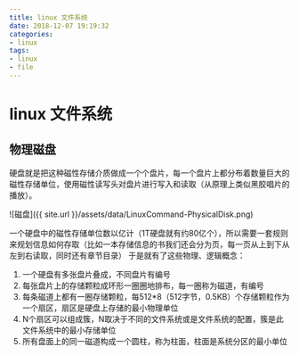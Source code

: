 ```yaml
---
title: linux 文件系统
date: 2018-12-07 19:19:32
categories:
- linux
tags:
- linux
- file
---
```


# linux 文件系统

## 物理磁盘

硬盘就是把这种磁性存储介质做成一个个盘片，每一个盘片上都分布着数量巨大的磁性存储单位，使用磁性读写头对盘片进行写入和读取（从原理上类似黑胶唱片的播放）。
<!--more-->

![磁盘]({{ site.url }}/assets/data/LinuxCommand-PhysicalDisk.png)

一个硬盘中的磁性存储单位数以亿计（1T硬盘就有约80亿个），所以需要一套规则来规划信息如何存取（比如一本存储信息的书我们还会分为页，每一页从上到下从左到右读取，同时还有章节目录）
于是就有了这些物理、逻辑概念：

1. 一个硬盘有多张盘片叠成，不同盘片有编号
2. 每张盘片上的存储颗粒成环形一圈圈地排布，每一圈称为磁道，有编号
3. 每条磁道上都有一圈存储颗粒，每512*8（512字节，0.5KB）个存储颗粒作为一个扇区，扇区是硬盘上存储的最小物理单位
4. N个扇区可以组成簇，N取决于不同的文件系统或是文件系统的配置，簇是此文件系统中的最小存储单位
5. 所有盘面上的同一磁道构成一个圆柱，称为柱面，柱面是系统分区的最小单位

